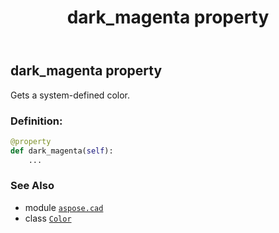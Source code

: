 ﻿---
title: dark_magenta property
second_title: Aspose.CAD for Python via .NET API References
description: 
type: docs
weight: 430
url: /python-net/aspose.cad/color/dark_magenta/
is_root: false
---

## dark_magenta property


Gets a system-defined color.
### Definition:
```python
@property
def dark_magenta(self):
    ...
```

### See Also
* module [`aspose.cad`](../../)
* class [`Color`](/cad/python-net/aspose.cad/color)
